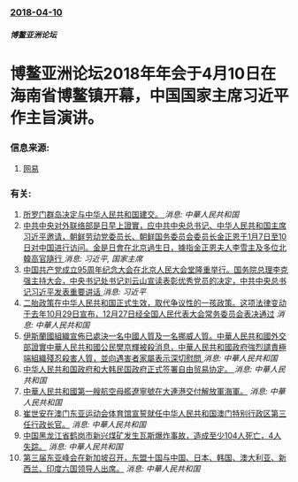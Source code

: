 ### [2018-04-10](/news/2018/04/10/index.md)

##### 博鳌亚洲论坛
# 博鳌亚洲论坛2018年年会于4月10日在海南省博鳌镇开幕，中国国家主席习近平作主旨演讲。 




### 信息来源:

1. [网易](http://money.163.com/18/0410/07/DF10KT4S002581PP.html)

### 有关:

1. [所罗门群岛决定与中华人民共和国建交。 ](/zh/news/2019/09/16/所罗门群岛决定与中华人民共和国建交.md) _消息: 中華人民共和国_
2. [ 中共中央对外联络部是日早上證實，应中共中央总书记、中华人民共和国主席习近平邀请，朝鲜劳动党委员长、朝鲜国务委员会委员长金正恩于1月7日至10日对中国进行访问。金是日會在北京過生日，據指金正恩夫人李雪主及多位北韓高官隨行 ](/zh/news/2019/01/8/中共中央对外联络部是日早上證實-应中共中央总书记-中华人民共和国主席习近平邀请-朝鲜劳动党委员长-朝鲜国务委员会委员长.md) _消息: 习近平, 国家主席_
3. [中国共产党成立95周年纪念大会在北京人民大会堂隆重举行。国务院总理李克强主持大会，中央书记处书记刘云山宣读表彰优秀党员的决定，中共中央总书记习近平发表重要讲话 ](/zh/news/2016/07/1/中国共产党成立95周年纪念大会在北京人民大会堂隆重举行-国务院总理李克强主持大会-中央书记处书记刘云山宣读表彰优秀党员的.md) _消息: 习近平_
4. [二胎政策在中华人民共和国正式生效，取代争议性的一孩政策。这项法律变动于去年10月29日宣布，12月27日经全国人民代表大会常务委员会表决通过](/zh/news/2016/01/1/二胎政策在中华人民共和国正式生效-取代争议性的一孩政策-这项法律变动于去年10月29日宣布-12月27日经全国人民代表大.md) _消息: 中華人民共和国_
5. [伊斯蘭國組織宣佈已處決一名中國人質及一名挪威人質。中華人民共和國外交部證實中華人民共和國公民樊京輝被殺消息，中華人民共和國政府強烈譴責極端組織殘忍殺害人質，並向遇害者家屬表示深切慰問 ](/zh/news/2015/11/19/伊斯蘭國組織宣佈已處決一名中國人質及一名挪威人質-中華人民共和國外交部證實中華人民共和國公民樊京輝被殺消息-中華人民共和.md) _消息: 中華人民共和国_
6. [ 中华人民共和国政府和大韩民国政府正式签署自由贸易协定。 ](/zh/news/2015/06/1/中华人民共和国政府和大韩民国政府正式签署自由贸易协定.md) _消息: 中華人民共和国_
7. [ 中華人民共和國第一艘航空母艦遼寧號在大連港交付解放軍海軍。](/zh/news/2012/09/25/中華人民共和國第一艘航空母艦遼寧號在大連港交付解放軍海軍.md) _消息: 中華人民共和国_
8. [崔世安在澳门东亚运动会体育馆宣誓就任中华人民共和国澳门特别行政区第三任行政长官。](/zh/news/2009/12/20/崔世安在澳门东亚运动会体育馆宣誓就任中华人民共和国澳门特别行政区第三任行政长官.md) _消息: 中華人民共和国_
9. [中国黑龙江省鹤岗市新兴煤矿发生瓦斯爆炸事故，造成至少104人死亡，4人失踪。](/zh/news/2009/11/21/中国黑龙江省鹤岗市新兴煤矿发生瓦斯爆炸事故-造成至少104人死亡-4人失踪.md) _消息: 中華人民共和国_
10. [第三届东亚峰会在新加坡召开，东盟十国与中国、日本、韩国、澳大利亚、新西兰、印度六国领导人出席。](/zh/news/2007/11/22/第三届东亚峰会在新加坡召开-东盟十国与中国-日本-韩国-澳大利亚-新西兰-印度六国领导人出席.md) _消息: 中華人民共和国_
